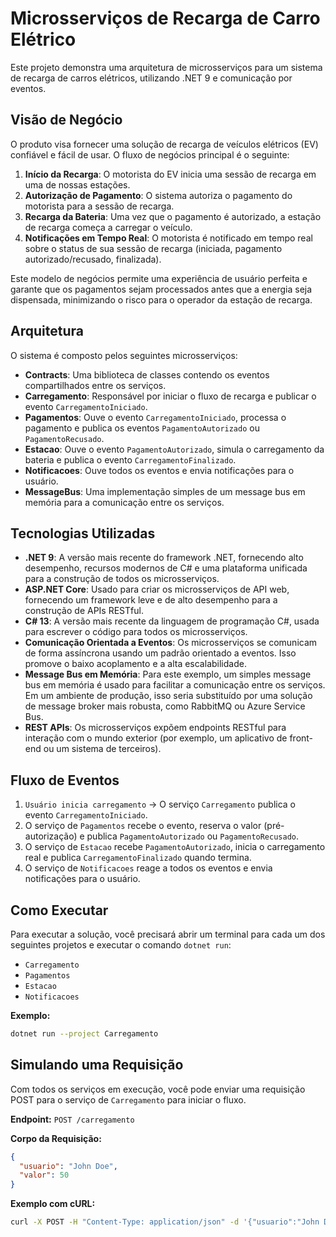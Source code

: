 
# Microsserviços de Recarga de Carro Elétrico

Este projeto demonstra uma arquitetura de microsserviços para um sistema de recarga de carros elétricos, utilizando .NET 9 e comunicação por eventos.

## Visão de Negócio

O produto visa fornecer uma solução de recarga de veículos elétricos (EV) confiável e fácil de usar. O fluxo de negócios principal é o seguinte:

1.  **Início da Recarga**: O motorista do EV inicia uma sessão de recarga em uma de nossas estações.
2.  **Autorização de Pagamento**: O sistema autoriza o pagamento do motorista para a sessão de recarga.
3.  **Recarga da Bateria**: Uma vez que o pagamento é autorizado, a estação de recarga começa a carregar o veículo.
4.  **Notificações em Tempo Real**: O motorista é notificado em tempo real sobre o status de sua sessão de recarga (iniciada, pagamento autorizado/recusado, finalizada).

Este modelo de negócios permite uma experiência de usuário perfeita e garante que os pagamentos sejam processados antes que a energia seja dispensada, minimizando o risco para o operador da estação de recarga.

## Arquitetura

O sistema é composto pelos seguintes microsserviços:

- **Contracts**: Uma biblioteca de classes contendo os eventos compartilhados entre os serviços.
- **Carregamento**: Responsável por iniciar o fluxo de recarga e publicar o evento `CarregamentoIniciado`.
- **Pagamentos**: Ouve o evento `CarregamentoIniciado`, processa o pagamento e publica os eventos `PagamentoAutorizado` ou `PagamentoRecusado`.
- **Estacao**: Ouve o evento `PagamentoAutorizado`, simula o carregamento da bateria e publica o evento `CarregamentoFinalizado`.
- **Notificacoes**: Ouve todos os eventos e envia notificações para o usuário.
- **MessageBus**: Uma implementação simples de um message bus em memória para a comunicação entre os serviços.

## Tecnologias Utilizadas

- **.NET 9**: A versão mais recente do framework .NET, fornecendo alto desempenho, recursos modernos de C# e uma plataforma unificada para a construção de todos os microsserviços.
- **ASP.NET Core**: Usado para criar os microsserviços de API web, fornecendo um framework leve e de alto desempenho para a construção de APIs RESTful.
- **C# 13**: A versão mais recente da linguagem de programação C#, usada para escrever o código para todos os microsserviços.
- **Comunicação Orientada a Eventos**: Os microsserviços se comunicam de forma assíncrona usando um padrão orientado a eventos. Isso promove o baixo acoplamento e a alta escalabilidade.
- **Message Bus em Memória**: Para este exemplo, um simples message bus em memória é usado para facilitar a comunicação entre os serviços. Em um ambiente de produção, isso seria substituído por uma solução de message broker mais robusta, como RabbitMQ ou Azure Service Bus.
- **REST APIs**: Os microsserviços expõem endpoints RESTful para interação com o mundo exterior (por exemplo, um aplicativo de front-end ou um sistema de terceiros).

## Fluxo de Eventos

1.  `Usuário inicia carregamento` -> O serviço `Carregamento` publica o evento `CarregamentoIniciado`.
2.  O serviço de `Pagamentos` recebe o evento, reserva o valor (pré-autorização) e publica `PagamentoAutorizado` ou `PagamentoRecusado`.
3.  O serviço de `Estacao` recebe `PagamentoAutorizado`, inicia o carregamento real e publica `CarregamentoFinalizado` quando termina.
4.  O serviço de `Notificacoes` reage a todos os eventos e envia notificações para o usuário.

## Como Executar

Para executar a solução, você precisará abrir um terminal para cada um dos seguintes projetos e executar o comando `dotnet run`:

- `Carregamento`
- `Pagamentos`
- `Estacao`
- `Notificacoes`

**Exemplo:**

```bash
dotnet run --project Carregamento
```

## Simulando uma Requisição

Com todos os serviços em execução, você pode enviar uma requisição POST para o serviço de `Carregamento` para iniciar o fluxo.

**Endpoint:** `POST /carregamento`

**Corpo da Requisição:**

```json
{
  "usuario": "John Doe",
  "valor": 50
}
```

**Exemplo com cURL:**

```bash
curl -X POST -H "Content-Type: application/json" -d '{"usuario":"John Doe","valor":50}' http://localhost:5180/Carregamento
```
